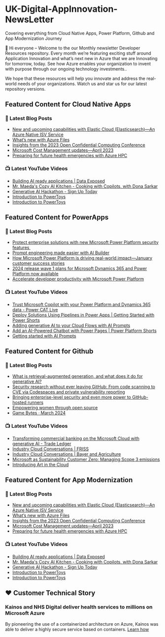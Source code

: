 # UK-Digital-AppInnovation-NewsLetter

Covering everything from Cloud Native Apps, Power Platform, Github and App Modernization Journey

👋 Hi everyone – Welcome to the our Monthly newsletter Developer Resources repository. Every month we’re featuring exciting stuff around Application Innovation and what’s next new in Azure that we are Innovating for tomorrow, today. See how Azure enables your organization to invent with purpose through our ongoing technology investments..


We hope that these resources will help you innovate and address the real-world needs of your organizations. Watch us and star us for our latest repository versions.

## Featured Content for Cloud Native Apps


### 📝 Latest Blog Posts

    
<!-- BLOGCNA:START -->
- [New and upcoming capabilities with Elastic Cloud (Elasticsearch)—An Azure Native ISV Service](https://azure.microsoft.com/blog/new-and-upcoming-capabilities-with-elastic-cloud-elasticsearch-an-azure-native-isv-service/)
- [What’s new with Azure Files](https://azure.microsoft.com/blog/what-s-new-with-azure-files/)
- [Insights from the 2023 Open Confidential Computing Conference](https://azure.microsoft.com/blog/insights-from-the-2023-open-confidential-computing-conference/)
- [Microsoft Cost Management updates—April 2023](https://azure.microsoft.com/blog/microsoft-cost-management-updates-april-2023/)
- [Preparing for future health emergencies with Azure HPC ](https://azure.microsoft.com/blog/preparing-for-future-health-emergencies-with-azure-hpc/)
<!-- BLOGCNA:END -->

### 📺 Latest YouTube Videos

 
<!-- YOUTUBECNA:START -->
- [Building AI ready applications | Data Exposed](https://www.youtube.com/watch?v=a1tn-Tj93Zg)
- [Mr. Maeda&#39;s Cozy AI Kitchen - Cooking with Copilots, with Dona Sarkar](https://www.youtube.com/watch?v=ZKjAzhMb_Yw)
- [Generative AI Hackathon - Sign Up Today](https://www.youtube.com/watch?v=NauZSmUXE8E)
- [Introduction to PowerToys](https://www.youtube.com/watch?v=xU3w0h2W2DI)
- [Introduction to PowerToys](https://www.youtube.com/watch?v=fgHiUDCag_o)
<!-- YOUTUBECNA:END -->

##  Featured Content for PowerApps
### 📝 Latest Blog Posts
<!-- BLOGPOWER:START -->
- [Protect enterprise solutions with new Microsoft Power Platform security features ](https://www.microsoft.com/en-us/power-platform/blog/2024/03/20/protect-enterprise-solutions-with-new-microsoft-power-platform-security-features/)
- [Prompt engineering made easier with AI Builder](https://powerapps.microsoft.com/en-us/blog/prompt-engineering-made-easier-with-ai-builder/)
- [How Microsoft Power Platform is driving real-world impact—January customer success stories](https://www.microsoft.com/en-us/power-platform/blog/2024/02/12/how-microsoft-power-platform-is-driving-real-world-impact-january-customer-success-stories/)
- [2024 release wave 1 plans for Microsoft Dynamics 365 and Power Platform now available](https://cloudblogs.microsoft.com/dynamics365/bdm/2024/01/25/2024-release-wave-1-plans-for-microsoft-dynamics-365-and-power-platform-now-available/)
- [Accelerate developer productivity with Microsoft Power Platform](https://powerapps.microsoft.com/en-us/blog/accelerate-developer-productivity-with-microsoft-power-platform/)
<!-- BLOGPOWER:END -->
 ### 📺 Latest YouTube Videos
    
<!-- YOUTUBEPOWER:START -->
- [Trust Microsoft Copilot with your Power Platform and Dynamics 365 data - Power CAT Live](https://www.youtube.com/watch?v=TiapMpsAF4o)
- [Deploy Solutions Using Pipelines in Power Apps | Getting Started with Power Shorts](https://www.youtube.com/watch?v=iziCkYl8Shc)
- [Adding generative AI to your Cloud Flows with AI Prompts](https://www.youtube.com/watch?v=-4QqfrnGgm4)
- [Add an AI-Powered Chatbot with Power Pages | Power Platform Shorts](https://www.youtube.com/watch?v=ohANXe1bfos)
- [Getting started with AI Prompts](https://www.youtube.com/watch?v=lLA2XVbMRbg)
<!-- YOUTUBEPOWER:END -->

##  Featured Content for Github
### 📝 Latest Blog Posts
<!-- BLOGGITHUB:START -->
- [What is retrieval-augmented generation, and what does it do for generative AI?](https://github.blog/2024-04-04-what-is-retrieval-augmented-generation-and-what-does-it-do-for-generative-ai/)
- [Security research without ever leaving GitHub: From code scanning to CVE via Codespaces and private vulnerability reporting](https://github.blog/2024-04-03-security-research-without-ever-leaving-github-from-code-scanning-to-cve-via-codespaces-and-private-vulnerability-reporting/)
- [Bringing enterprise-level security and even more power to GitHub-hosted runners](https://github.blog/2024-04-02-bringing-enterprise-level-security-and-even-more-power-to-github-hosted-runners/)
- [Empowering women through open source](https://github.blog/2024-03-28-empowering-women-through-open-source/)
- [Game Bytes · March 2024](https://github.blog/2024-03-27-game-bytes-march-2024/)
<!-- BLOGGITHUB:END -->
### 📺 Latest YouTube Videos
<!-- YOUTUBEGITHUB:START -->
- [Transforming commercial banking on the Microsoft Cloud with generative AI - Trade Ledger](https://www.youtube.com/watch?v=R3dpOar5KIA)
- [Industry Cloud Conversations | FRISS](https://www.youtube.com/watch?v=p3qKMxKiy7U)
- [Industry Cloud Conversations | Bayer and Agriculture](https://www.youtube.com/watch?v=aocRKT1ucT8)
- [Microsoft as Sustainability Customer Zero: Managing Scope 3 emissions](https://www.youtube.com/watch?v=ppdXZU8MNr4)
- [Introducing Art in the Cloud](https://www.youtube.com/watch?v=Kr49z3fYW2A)
<!-- YOUTUBEGITHUB:END -->
##  Featured Content for App Modernization
### 📝 Latest Blog Posts
<!-- BLOGAPPMOD:START -->
- [New and upcoming capabilities with Elastic Cloud (Elasticsearch)—An Azure Native ISV Service](https://azure.microsoft.com/blog/new-and-upcoming-capabilities-with-elastic-cloud-elasticsearch-an-azure-native-isv-service/)
- [What’s new with Azure Files](https://azure.microsoft.com/blog/what-s-new-with-azure-files/)
- [Insights from the 2023 Open Confidential Computing Conference](https://azure.microsoft.com/blog/insights-from-the-2023-open-confidential-computing-conference/)
- [Microsoft Cost Management updates—April 2023](https://azure.microsoft.com/blog/microsoft-cost-management-updates-april-2023/)
- [Preparing for future health emergencies with Azure HPC ](https://azure.microsoft.com/blog/preparing-for-future-health-emergencies-with-azure-hpc/)
<!-- BLOGAPPMOD:END -->
### 📺 Latest YouTube Videos
<!-- YOUTUBEAPPMOD:START -->
- [Building AI ready applications | Data Exposed](https://www.youtube.com/watch?v=a1tn-Tj93Zg)
- [Mr. Maeda&#39;s Cozy AI Kitchen - Cooking with Copilots, with Dona Sarkar](https://www.youtube.com/watch?v=ZKjAzhMb_Yw)
- [Generative AI Hackathon - Sign Up Today](https://www.youtube.com/watch?v=NauZSmUXE8E)
- [Introduction to PowerToys](https://www.youtube.com/watch?v=xU3w0h2W2DI)
- [Introduction to PowerToys](https://www.youtube.com/watch?v=fgHiUDCag_o)
<!-- YOUTUBEAPPMOD:END -->


## ♥️ Customer Technical Story 

### Kainos and NHS Digital deliver health services to millions on Microsoft Azure

By pioneering the use of a containerized architecture on Azure, Kainos was able to deliver a highly secure service based on containers. [Learn how](https://customers.microsoft.com/en-us/story/1368348549535774520-kainos-and-nhs-digital-deliver-health-services-to-millions-on-microsoft-azure)

